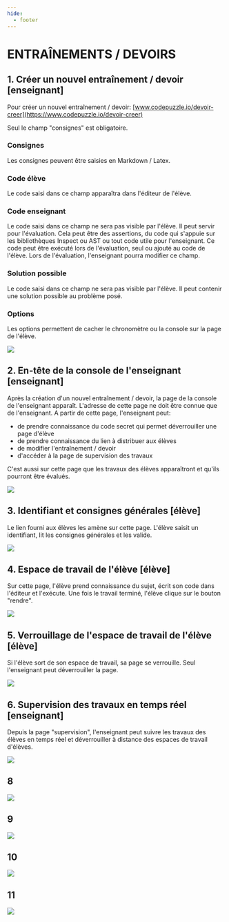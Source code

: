 ```yaml
---
hide:
  - footer
---
```


# ENTRAÎNEMENTS / DEVOIRS

## 1. Créer un nouvel entraînement / devoir [enseignant]
Pour créer un nouvel entraînement / devoir: [www.codepuzzle.io/devoir-creer](https://www.codepuzzle.io/devoir-creer)

Seul le champ "consignes" est obligatoire.

### Consignes
Les consignes peuvent être saisies en Markdown / Latex.

### Code élève
Le code saisi dans ce champ apparaîtra dans l'éditeur de l'élève. 

### Code enseignant
Le code saisi dans ce champ ne sera pas visible par l'élève. Il peut servir pour l'évaluation. Cela peut être des assertions, du code qui s'appuie sur les bibliothèques Inspect ou AST ou tout code utile pour l'enseignant. Ce code peut être exécuté lors de l'évaluation, seul ou ajouté au code de l'élève. Lors de l'évaluation, l'enseignant pourra modifier ce champ.

### Solution possible
Le code saisi dans ce champ ne sera pas visible par l'élève. Il peut contenir une solution possible au problème posé. 

### Options
Les options permettent de cacher le chronomètre ou la console sur la page de l'élève.


![](assets/images/devoirs/01.png)

## 2. En-tête de la console de l'enseignant [enseignant]

Après la création d'un nouvel entraînement / devoir, la page de la console de l'enseignant apparaît. L'adresse de cette page ne doit être connue que de l'enseignant.
A partir de cette page, l'enseignant peut:
* de prendre connaissance du code secret qui permet déverrouiller une page d'élève
* de prendre connaissance du lien à distribuer aux élèves
* de modifier l'entraînement / devoir
* d'accéder à la page de supervision des travaux

C'est aussi sur cette page que les travaux des élèves apparaîtront et qu'ils pourront être évalués.

![](assets/images/devoirs/02.png)

## 3. Identifiant et consignes générales  [élève]

Le lien fourni aux élèves les amène sur cette page. L'élève saisit un identifiant, lit les consignes générales et les valide. 

![](assets/images/devoirs/03.png)


## 4. Espace de travail de l'élève [élève]

Sur cette page, l'élève prend connaissance du sujet, écrit son code dans l'éditeur et l'exécute. Une fois le travail terminé, l'élève clique sur le bouton "rendre".

![](assets/images/devoirs/04.png)

## 5. Verrouillage de l'espace de travail de l'élève [élève]

Si l'élève sort de son espace de travail, sa page se verrouille. Seul l'enseignant peut déverrouiller la page.

![](assets/images/devoirs/05.png)

## 6. Supervision des travaux en temps réel [enseignant]

Depuis la page "supervision", l'enseignant peut suivre les travaux des élèves en temps réel et déverrouiller à distance des espaces de travail d'élèves. 

![](assets/images/devoirs/06.png)

## 8
![](assets/images/devoirs/07.png)

## 9
![](assets/images/devoirs/08.png)

## 10
![](assets/images/devoirs/09.png)

## 11
![](assets/images/devoirs/10.png)

